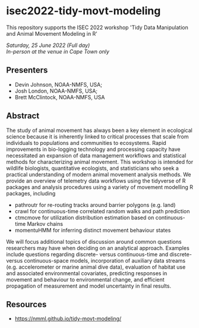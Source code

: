 # isec2022-tidy-movt-modeling
This repository supports the ISEC 2022 workshop 'Tidy Data Manipulation and Animal Movement Modeling in R'

_Saturday, 25 June 2022 (Full day)_  
_In-person at the venue in Cape Town only_

## Presenters 
- Devin Johnson, NOAA-NMFS, USA; 
- Josh London, NOAA-NMFS, USA; 
- Brett McClintock, NOAA-NMFS, USA

## Abstract
The study of animal movement has always been a key element in ecological science because it is inherently linked to critical processes that scale from individuals to populations and communities to ecosystems. Rapid improvements in bio-logging technology and processing capacity have necessitated an expansion of data management workflows and statistical methods for characterizing animal movement. This workshop is intended for wildlife biologists, quantitative ecologists, and statisticians who seek a practical understanding of modern animal movement analysis methods. We provide an overview of telemetry data workflows using the tidyverse of R packages and analysis procedures using a variety of movement modelling R packages, including

- pathroutr for re-routing tracks around barrier polygons (e.g. land)
- crawl for continuous-time correlated random walks and path prediction
- ctmcmove for utilization distribution estimation based on continuous-time Markov chains
- momentuHMM for inferring distinct movement behaviour states

We will focus additional topics of discussion around common questions researchers may have when deciding on an analytical approach. Examples include questions regarding discrete- versus continuous-time and discrete- versus continuous-space models, incorporation of auxiliary data streams (e.g. accelerometer or marine animal dive data), evaluation of habitat use and associated environmental covariates, predicting responses in movement and behaviour to environmental change, and efficient propagation of measurement and model uncertainty in final results.

## Resources

- https://nmml.github.io/tidy-movt-modeling/
